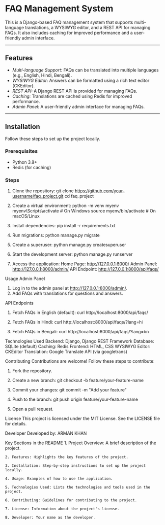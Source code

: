 # FAQ Management System

This is a Django-based FAQ management system that supports multi-language translations, a WYSIWYG editor, and a REST API for managing FAQs. It also includes caching for improved performance and a user-friendly admin interface.

---

## Features

- _Multi-language Support:_ FAQs can be translated into multiple languages (e.g., English, Hindi, Bengali).
- _WYSIWYG Editor:_ Answers can be formatted using a rich text editor (CKEditor).
- _REST API:_ A Django REST API is provided for managing FAQs.
- _Caching:_ Translations are cached using Redis for improved performance.
- _Admin Panel:_ A user-friendly admin interface for managing FAQs.

---

## Installation

Follow these steps to set up the project locally.

### Prerequisites

- Python 3.8+
- Redis (for caching)

### Steps

1. Clone the repository:
   git clone https://github.com/your-username/faq_project.git
   cd faq_project

2. Create a virtual environment:
   python -m venv myenv
   myenv\Scripts\activate # On Windows
   source myenv/bin/activate # On macOS/Linux

3. Install dependencies:
   pip install -r requirements.txt

4. Run migrations:
   python manage.py migrate

5. Create a superuser:
   python manage.py createsuperuser

6. Start the development server:
   python manage.py runserver

7. Access the application:
   Home Page: http://127.0.0.1:8000/
   Admin Panel: http://127.0.0.1:8000/admin/
   API Endpoint: http://127.0.0.1:8000/api/faqs/

Usage
Admin Panel

1. Log in to the admin panel at http://127.0.0.1:8000/admin/.
2. Add FAQs with translations for questions and answers.

API Endpoints

1. Fetch FAQs in English (default):
   curl http://localhost:8000/api/faqs/

2. Fetch FAQs in Hindi:
   curl http://localhost:8000/api/faqs/?lang=hi

3. Fetch FAQs in Bengali:
   curl http://localhost:8000/api/faqs/?lang=bn

Technologies Used
Backend: Django, Django REST Framework
Database: SQLite (default)
Caching: Redis
Frontend: HTML, CSS
WYSIWYG Editor: CKEditor
Translation: Google Translate API (via googletrans)

Contributing
Contributions are welcome! Follow these steps to contribute:

1. Fork the repository.
2. Create a new branch:
   git checkout -b feature/your-feature-name

3. Commit your changes:
   git commit -m "Add your feature"

4. Push to the branch:
   git push origin feature/your-feature-name

5. Open a pull request.

License
This project is licensed under the MIT License. See the LICENSE file for details.

Developer
Developed by: ARMAN KHAN

Key Sections in the README 1. Project Overview: A brief description of the project.

    2. Features: Highlights the key features of the project.

    3. Installation: Step-by-step instructions to set up the project locally.

    4. Usage: Examples of how to use the application.

    5. Technologies Used: Lists the technologies and tools used in the project.

    6. Contributing: Guidelines for contributing to the project.

    7. License: Information about the project's license.

    8. Developer: Your name as the developer.
